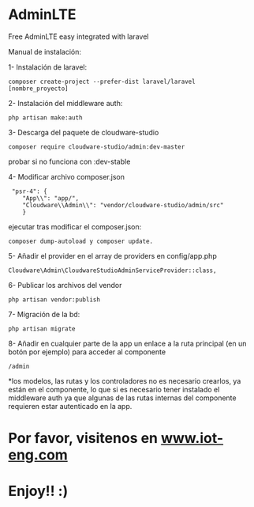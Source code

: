 # AdminLTE
Free AdminLTE easy integrated with laravel

Manual de instalación:

1- Instalación de laravel:

	composer create-project --prefer-dist laravel/laravel [nombre_proyecto]

2- Instalación del middleware auth:

	php artisan make:auth

3- Descarga del paquete de cloudware-studio

	composer require cloudware-studio/admin:dev-master 

probar si no funciona con :dev-stable

4- Modificar archivo composer.json

	 "psr-4": {
		"App\\": "app/",
	    "Cloudware\\Admin\\": "vendor/cloudware-studio/admin/src"
		}

ejecutar tras modificar el composer.json:

	composer dump-autoload y composer update.

5- Añadir el provider en el array de providers en config/app.php

	Cloudware\Admin\CloudwareStudioAdminServiceProvider::class,

6- Publicar los archivos del vendor

	php artisan vendor:publish

7- Migración de la bd:

	php artisan migrate

8- Añadir en cualquier parte de la app un enlace a la ruta principal (en un botón por ejemplo) para acceder al componente

	/admin

*los modelos, las rutas y los controladores no es necesario crearlos, ya están en el componente, lo que si es necesario tener instalado el middleware auth ya que algunas de las rutas internas del componente requieren estar autenticado en la app.

# Por favor, visitenos en www.iot-eng.com
# Enjoy!! :)
